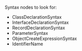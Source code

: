 Syntax nodes to look for:

* ClassDeclarationSyntax
* InterfaceDeclarationSyntax
* RecordDeclarationSyntax
* ParameterSyntax
* ObjectCreateExpressionSyntax
* IdentifierName

